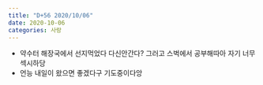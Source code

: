 ```yaml
---
title: "D+56 2020/10/06"
date: 2020-10-06
categories: 사랑
---
```

- 약수터 해장국에서 선지먹었다 다신안간다? 그러고 스벅에서 공부해따아 자기 너무 섹시하당
- 언능 내일이 왔으면 좋겠다구 기도중이다앙
